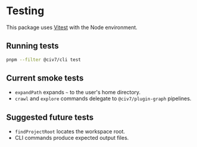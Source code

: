 # Testing

This package uses [Vitest](https://vitest.dev/) with the Node environment.

## Running tests

```bash
pnpm --filter @civ7/cli test
```

## Current smoke tests

- `expandPath` expands `~` to the user's home directory.
- `crawl` and `explore` commands delegate to `@civ7/plugin-graph` pipelines.

## Suggested future tests

- `findProjectRoot` locates the workspace root.
- CLI commands produce expected output files.
